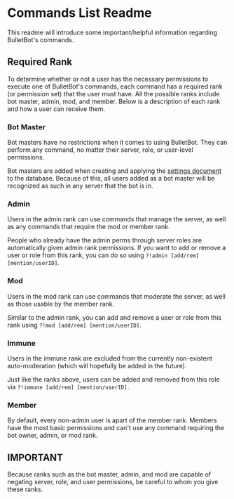 # Commands List Readme

This readme will introduce some important/helpful information regarding BulletBot's commands.

## Required Rank

To determine whether or not a user has the necessary permissions to execute one of BulletBot's commands, each command has a required rank (or permission set) that the user must have. All the possible ranks include bot master, admin, mod, and member. Below is a description of each rank and how a user can receive them.

### Bot Master

Bot masters have no restrictions when it comes to using BulletBot. They can perform any command, no matter their server, role, or user-level permissions.

Bot masters are added when creating and applying the [settings document](https://github.com/CodeBullet-Community/BulletBot/blob/master/docs/database/settings.md) to the database. Because of this, all users added as a bot master will be recognized as such in any server that the bot is in.

### Admin

Users in the admin rank can use commands that manage the server, as well as any commands that require the mod or member rank.

People who already have the admin perms through server roles are automatically given admin rank permissions. If you want to add or remove a user or role from this rank, you can do so using `?!admin [add/rem] [mention/userID]`.

### Mod

Users in the mod rank can use commands that moderate the server, as well as those usable by the member rank.

Similar to the admin rank, you can add and remove a user or role from this rank using `?!mod [add/rem] [mention/userID]`.

### Immune

Users in the immune rank are excluded from the currently non-existent auto-moderation (which will hopefully be added in the future).

Just like the ranks above, users can be added and removed from this role via `?!immune [add/rem] [mention/userID]`.

### Member

By default, every non-admin user is apart of the member rank. Members have the most basic permissions and can't use any command requiring the bot owner, admin, or mod rank.

## IMPORTANT

Because ranks such as the bot master, admin, and mod are capable of negating server, role, and user permissions, be careful to whom you give these ranks.
